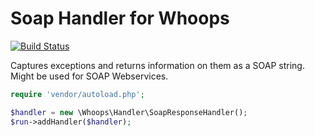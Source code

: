 # Soap Handler for Whoops

[![Build Status](https://travis-ci.org/whoops-php/soap.svg)](https://travis-ci.org/whoops-php/soap)

Captures exceptions and returns information on them as a SOAP string. Might be used for SOAP Webservices.

```php
require 'vendor/autoload.php';

$handler = new \Whoops\Handler\SoapResponseHandler();
$run->addHandler($handler);
```
